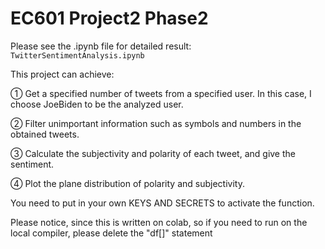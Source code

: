 # EC601 Project2 Phase2 

Please see the .ipynb file for detailed result: `TwitterSentimentAnalysis.ipynb`

This project can achieve: 

① Get a specified number of tweets from a specified user. In this case, I choose JoeBiden to be the analyzed user. 

② Filter unimportant information such as symbols and numbers in the obtained tweets. 

③ Calculate the subjectivity and polarity of each tweet, and give the sentiment. 

④ Plot the plane distribution of polarity and subjectivity.

You need to put in your own KEYS AND SECRETS to activate the function.

Please notice, since this is written on colab, so if you need to run on the local compiler, please delete the "df[]" statement
